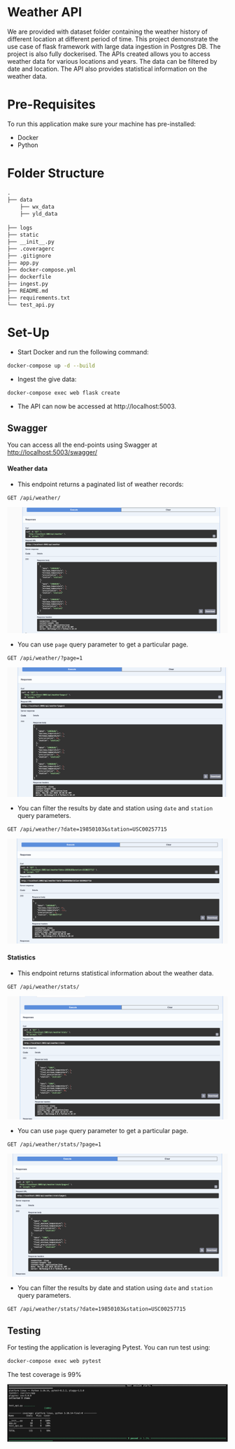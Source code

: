 # Weather API
We are provided with dataset folder containing the weather history of different location at different period of time. This project demonstrate the use case of flask framework with large data ingestion in Postgres DB. The project is also fully dockerised. The APIs created allows you to access weather data for various locations and years. The data can be filtered by date and location. The API also provides statistical information on the weather data.

# Pre-Requisites

To run this application make sure your machine has pre-installed:
- Docker 
- Python

# Folder Structure
```
.
├── data                   
    ├── wx_data
    ├── yld_data
    
├── logs                    
├── static                 
├── __init__.py             
├── .coveragerc
├── .gitignore
├── app.py             
├── docker-compose.yml
├── dockerfile
├── ingest.py
├── README.md
├── requirements.txt
└── test_api.py          
```


# Set-Up

- Start Docker and run the following command:
```bash
docker-compose up -d --build
```

- Ingest the give data:

```bash
docker-compose exec web flask create
```

- The API can now be accessed at http://localhost:5003.

## **Swagger**
You can access all the end-points using Swagger at
[http://localhost:5003/swagger/](http://localhost:5003/swagger/)

#### Weather data
- This endpoint returns a paginated list of weather records:
```
GET /api/weather/
```

![](/static/get-weather.png)

- You can use `page` query parameter to get a particular page.
```
GET /api/weather/?page=1
```
![](/static/get-weather-page.png)
- You can filter the results by date and station using `date` and `station` query parameters.
```
GET /api/weather/?date=19850103&station=USC00257715
```
![](/static/get-weather-filter.png)

#### Statistics
- This endpoint returns statistical information about the weather data.
```
GET /api/weather/stats/
```
![](/static/get-weather-stat.png)

- You can use `page` query parameter to get a particular page.
```
GET /api/weather/stats/?page=1
```
![](/static/get-weather-stat-page.png)
- You can filter the results by date and station using `date` and `station` query parameters.
```
GET /api/weather/stats/?date=19850103&station=USC00257715
```

## Testing
For testing the application is leveraging Pytest. You can run test using:
```bash
docker-compose exec web pytest
```
The test coverage is 99%

![](/static/test-coverage.png)
